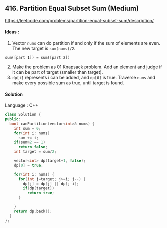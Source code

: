 ## **416. Partition Equal Subset Sum (Medium)** 

https://leetcode.com/problems/partition-equal-subset-sum/description/



#### Ideas : 

1. Vector `nums` can do partition if and only if the sum of elements are even. The new target is `sum(nums)/2`. 
```
sum([part 1]) = sum([part 2])
```
2. Make the problem as 01 Knapsack problem. Add an element and judge if it can be part of target (smaller than target).
3. `dp[i]` represents i can be added, and `dp[0]` is true. Traverse `nums` and make every possible sum as true, until target is found.

#### Solution

Language : C++

```C++
class Solution {
public:
  bool canPartition(vector<int>& nums) {
    int sum = 0;
    for(int i: nums)
      sum += i;
    if(sum%2 == 1)
      return false;
    int target = sum/2;

    vector<int> dp(target+1, false);    
    dp[0] = true;

    for(int i: nums) {
      for(int j=target; j>=i; j--) {
        dp[j] = dp[j] || dp[j-i];
        if(dp[target])
          return true;
      }

    }
    return dp.back();
  }
};
```